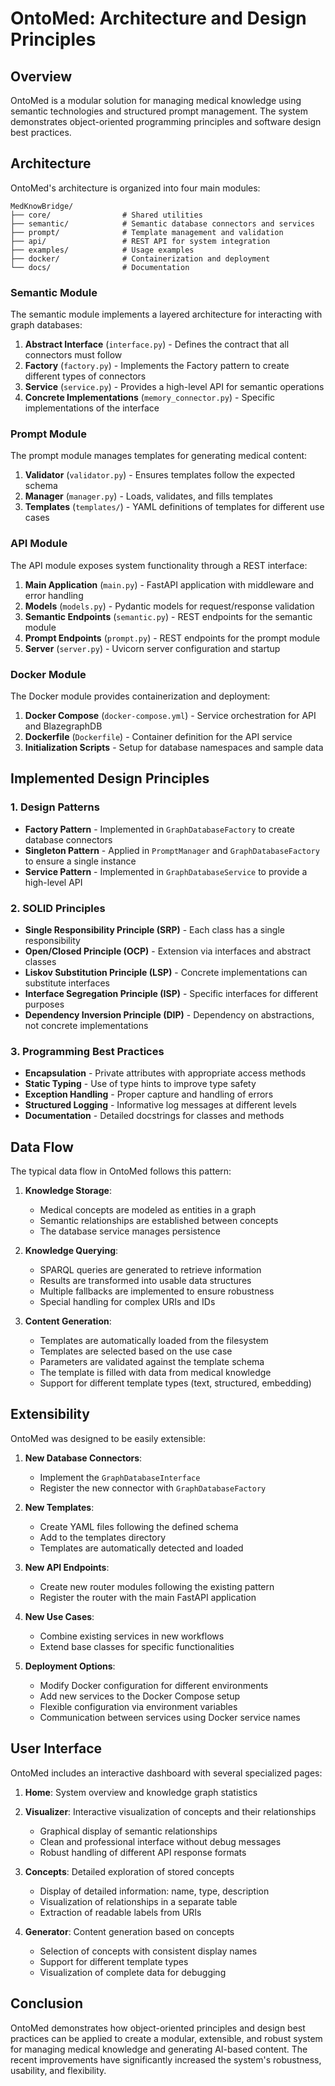 # OntoMed: Architecture and Design Principles

## Overview

OntoMed is a modular solution for managing medical knowledge using semantic technologies and structured prompt management. The system demonstrates object-oriented programming principles and software design best practices.

## Architecture

OntoMed's architecture is organized into four main modules:

```
MedKnowBridge/
├── core/                # Shared utilities
├── semantic/            # Semantic database connectors and services
├── prompt/              # Template management and validation
├── api/                 # REST API for system integration
├── examples/            # Usage examples
├── docker/              # Containerization and deployment
└── docs/                # Documentation
```

### Semantic Module

The semantic module implements a layered architecture for interacting with graph databases:

1. **Abstract Interface** (`interface.py`) - Defines the contract that all connectors must follow
2. **Factory** (`factory.py`) - Implements the Factory pattern to create different types of connectors
3. **Service** (`service.py`) - Provides a high-level API for semantic operations
4. **Concrete Implementations** (`memory_connector.py`) - Specific implementations of the interface

### Prompt Module

The prompt module manages templates for generating medical content:

1. **Validator** (`validator.py`) - Ensures templates follow the expected schema
2. **Manager** (`manager.py`) - Loads, validates, and fills templates
3. **Templates** (`templates/`) - YAML definitions of templates for different use cases

### API Module

The API module exposes system functionality through a REST interface:

1. **Main Application** (`main.py`) - FastAPI application with middleware and error handling
2. **Models** (`models.py`) - Pydantic models for request/response validation
3. **Semantic Endpoints** (`semantic.py`) - REST endpoints for the semantic module
4. **Prompt Endpoints** (`prompt.py`) - REST endpoints for the prompt module
5. **Server** (`server.py`) - Uvicorn server configuration and startup

### Docker Module

The Docker module provides containerization and deployment:

1. **Docker Compose** (`docker-compose.yml`) - Service orchestration for API and BlazegraphDB
2. **Dockerfile** (`Dockerfile`) - Container definition for the API service
3. **Initialization Scripts** - Setup for database namespaces and sample data

## Implemented Design Principles

### 1. Design Patterns

- **Factory Pattern** - Implemented in `GraphDatabaseFactory` to create database connectors
- **Singleton Pattern** - Applied in `PromptManager` and `GraphDatabaseFactory` to ensure a single instance
- **Service Pattern** - Implemented in `GraphDatabaseService` to provide a high-level API

### 2. SOLID Principles

- **Single Responsibility Principle (SRP)** - Each class has a single responsibility
- **Open/Closed Principle (OCP)** - Extension via interfaces and abstract classes
- **Liskov Substitution Principle (LSP)** - Concrete implementations can substitute interfaces
- **Interface Segregation Principle (ISP)** - Specific interfaces for different purposes
- **Dependency Inversion Principle (DIP)** - Dependency on abstractions, not concrete implementations

### 3. Programming Best Practices

- **Encapsulation** - Private attributes with appropriate access methods
- **Static Typing** - Use of type hints to improve type safety
- **Exception Handling** - Proper capture and handling of errors
- **Structured Logging** - Informative log messages at different levels
- **Documentation** - Detailed docstrings for classes and methods

## Data Flow

The typical data flow in OntoMed follows this pattern:

1. **Knowledge Storage**:
   - Medical concepts are modeled as entities in a graph
   - Semantic relationships are established between concepts
   - The database service manages persistence

2. **Knowledge Querying**:
   - SPARQL queries are generated to retrieve information
   - Results are transformed into usable data structures
   - Multiple fallbacks are implemented to ensure robustness
   - Special handling for complex URIs and IDs

3. **Content Generation**:
   - Templates are automatically loaded from the filesystem
   - Templates are selected based on the use case
   - Parameters are validated against the template schema
   - The template is filled with data from medical knowledge
   - Support for different template types (text, structured, embedding)

## Extensibility

OntoMed was designed to be easily extensible:

1. **New Database Connectors**:
   - Implement the `GraphDatabaseInterface`
   - Register the new connector with `GraphDatabaseFactory`

2. **New Templates**:
   - Create YAML files following the defined schema
   - Add to the templates directory
   - Templates are automatically detected and loaded

3. **New API Endpoints**:
   - Create new router modules following the existing pattern
   - Register the router with the main FastAPI application

4. **New Use Cases**:
   - Combine existing services in new workflows
   - Extend base classes for specific functionalities

5. **Deployment Options**:
   - Modify Docker configuration for different environments
   - Add new services to the Docker Compose setup
   - Flexible configuration via environment variables
   - Communication between services using Docker service names

## User Interface

OntoMed includes an interactive dashboard with several specialized pages:

1. **Home**: System overview and knowledge graph statistics

2. **Visualizer**: Interactive visualization of concepts and their relationships
   - Graphical display of semantic relationships
   - Clean and professional interface without debug messages
   - Robust handling of different API response formats

3. **Concepts**: Detailed exploration of stored concepts
   - Display of detailed information: name, type, description
   - Visualization of relationships in a separate table
   - Extraction of readable labels from URIs

4. **Generator**: Content generation based on concepts
   - Selection of concepts with consistent display names
   - Support for different template types
   - Visualization of complete data for debugging

## Conclusion

OntoMed demonstrates how object-oriented principles and design best practices can be applied to create a modular, extensible, and robust system for managing medical knowledge and generating AI-based content. The recent improvements have significantly increased the system's robustness, usability, and flexibility.
